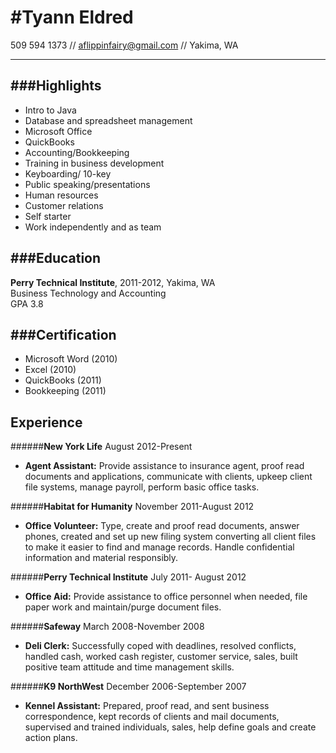 #Tyann Eldred
================
509 594 1373 // aflippinfairy@gmail.com // Yakima, WA
* * * * *
###Highlights
--------------
  + Intro to Java
  + Database and spreadsheet management  
  + Microsoft Office
  + QuickBooks
  + Accounting/Bookkeeping
  + Training in business development
  + Keyboarding/ 10-key
  + Public speaking/presentations
  + Human resources
  + Customer relations
  + Self starter
  + Work independently and as team

###Education  
-----------
  **Perry Technical Institute**, 2011-2012, Yakima, WA  
  Business Technology and Accounting  
  GPA 3.8

###Certification
---------------
  + Microsoft Word (2010) 
  + Excel (2010)
  + QuickBooks (2011) 
  + Bookkeeping (2011)
    
Experience
-------------
######**New York Life** August 2012-Present
  + **Agent Assistant:** Provide assistance to insurance agent, proof read documents and applications, communicate with clients,  upkeep client file systems, manage payroll, perform basic office tasks.

######**Habitat for Humanity** November 2011-August 2012  
  + **Office Volunteer:** Type, create and proof read documents, answer phones, created and set up new filing system converting all client files to make it easier to find and manage records. Handle confidential information and material responsibly.

######**Perry Technical Institute** July 2011- August 2012
  + **Office Aid:** Provide assistance to office personnel when needed, file paper work and maintain/purge document files.
  
######**Safeway** March 2008-November 2008
  + **Deli Clerk:** Successfully coped with deadlines, resolved conflicts, handled cash, worked cash register, customer service, sales, built positive team attitude and time management skills.

######**K9 NorthWest** December 2006-September 2007
  + **Kennel Assistant:** Prepared, proof read, and sent business correspondence, kept records of clients and mail documents, supervised and trained individuals, sales, help define goals and create action plans.
